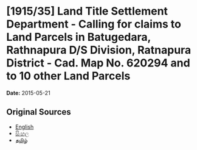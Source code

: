 # [1915/35] Land Title Settlement Department - Calling for claims to Land Parcels in Batugedara, Rathnapura D/S Division, Ratnapura District - Cad. Map No. 620294 and to 10 other Land Parcels

**Date:** 2015-05-21

## Original Sources

- [English](https://documents.gov.lk/view/extra-gazettes/2015/5/1915-35_E.pdf)
- [සිංහල](https://documents.gov.lk/view/extra-gazettes/2015/5/1915-35_S.pdf)
- [தமிழ்](https://documents.gov.lk/view/extra-gazettes/2015/5/1915-35_T.pdf)

